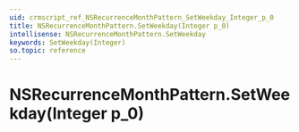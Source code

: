 ```yaml
---
uid: crmscript_ref_NSRecurrenceMonthPattern_SetWeekday_Integer_p_0
title: NSRecurrenceMonthPattern.SetWeekday(Integer p_0)
intellisense: NSRecurrenceMonthPattern.SetWeekday
keywords: SetWeekday(Integer)
so.topic: reference
---
```


# NSRecurrenceMonthPattern.SetWeekday(Integer p_0)

